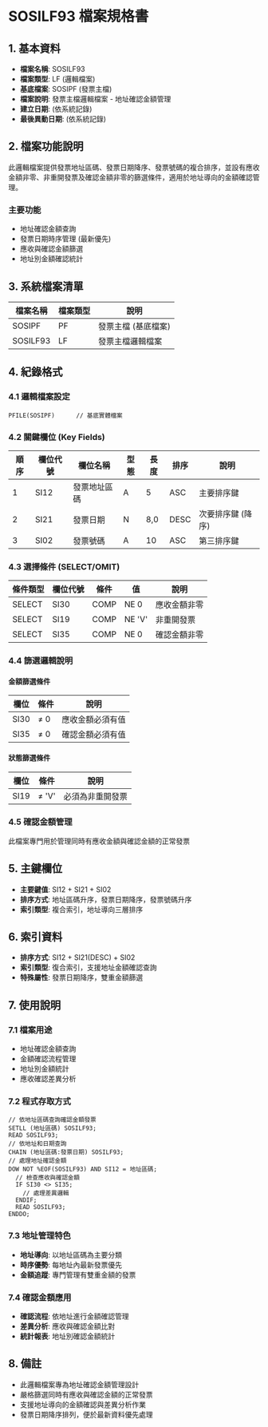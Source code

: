 # SOSILF93 檔案規格書

## 1. 基本資料
- **檔案名稱**: SOSILF93
- **檔案類型**: LF (邏輯檔案)
- **基底檔案**: SOSIPF (發票主檔)
- **檔案說明**: 發票主檔邏輯檔案 - 地址確認金額管理
- **建立日期**: (依系統記錄)
- **最後異動日期**: (依系統記錄)

## 2. 檔案功能說明
此邏輯檔案提供發票地址區碼、發票日期降序、發票號碼的複合排序，並設有應收金額非零、非重開發票及確認金額非零的篩選條件，適用於地址導向的金額確認管理。

### 主要功能
- 地址確認金額查詢
- 發票日期時序管理 (最新優先)
- 應收與確認金額篩選
- 地址別金額確認統計

## 3. 系統檔案清單
| 檔案名稱 | 檔案類型 | 說明 |
|----------|----------|------|
| SOSIPF | PF | 發票主檔 (基底檔案) |
| SOSILF93 | LF | 發票主檔邏輯檔案 |

## 4. 紀錄格式

### 4.1 邏輯檔案設定
```
PFILE(SOSIPF)      // 基底實體檔案
```

### 4.2 關鍵欄位 (Key Fields)
| 順序 | 欄位代號 | 欄位名稱 | 型態 | 長度 | 排序 | 說明 |
|------|----------|----------|------|------|------|------|
| 1 | SI12 | 發票地址區碼 | A | 5 | ASC | 主要排序鍵 |
| 2 | SI21 | 發票日期 | N | 8,0 | DESC | 次要排序鍵 (降序) |
| 3 | SI02 | 發票號碼 | A | 10 | ASC | 第三排序鍵 |

### 4.3 選擇條件 (SELECT/OMIT)
| 條件類型 | 欄位代號 | 條件 | 值 | 說明 |
|----------|----------|------|----|----|
| SELECT | SI30 | COMP | NE 0 | 應收金額非零 |
| SELECT | SI19 | COMP | NE 'V' | 非重開發票 |
| SELECT | SI35 | COMP | NE 0 | 確認金額非零 |

### 4.4 篩選邏輯說明
#### 金額篩選條件
| 欄位 | 條件 | 說明 |
|------|------|------|
| SI30 | ≠ 0 | 應收金額必須有值 |
| SI35 | ≠ 0 | 確認金額必須有值 |

#### 狀態篩選條件
| 欄位 | 條件 | 說明 |
|------|------|------|
| SI19 | ≠ 'V' | 必須為非重開發票 |

### 4.5 確認金額管理
此檔案專門用於管理同時有應收金額與確認金額的正常發票

## 5. 主鍵欄位
- **主要鍵值**: SI12 + SI21 + SI02
- **排序方式**: 地址區碼升序，發票日期降序，發票號碼升序
- **索引類型**: 複合索引，地址導向三層排序

## 6. 索引資料
- **排序方式**: SI12 + SI21(DESC) + SI02
- **索引類型**: 復合索引，支援地址金額確認查詢
- **特殊屬性**: 發票日期降序，雙重金額篩選

## 7. 使用說明

### 7.1 檔案用途
- 地址確認金額查詢
- 金額確認流程管理
- 地址別金額統計
- 應收確認差異分析

### 7.2 程式存取方式
```rpg
// 依地址區碼查詢確認金額發票
SETLL (地址區碼) SOSILF93;
READ SOSILF93;
// 依地址和日期查詢
CHAIN (地址區碼:發票日期) SOSILF93;
// 處理地址確認金額
DOW NOT %EOF(SOSILF93) AND SI12 = 地址區碼;
  // 檢查應收與確認金額
  IF SI30 <> SI35;
    // 處理差異邏輯
  ENDIF;
  READ SOSILF93;
ENDDO;
```

### 7.3 地址管理特色
- **地址導向**: 以地址區碼為主要分類
- **時序優勢**: 每地址內最新發票優先
- **金額追蹤**: 專門管理有雙重金額的發票

### 7.4 確認金額應用
- **確認流程**: 依地址進行金額確認管理
- **差異分析**: 應收與確認金額比對
- **統計報表**: 地址別確認金額統計

## 8. 備註
- 此邏輯檔案專為地址確認金額管理設計
- 嚴格篩選同時有應收與確認金額的正常發票
- 支援地址導向的金額確認與差異分析作業
- 發票日期降序排列，便於最新資料優先處理 